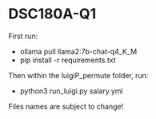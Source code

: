 # DSC180A-Q1

First run: 
- ollama pull llama2:7b-chat-q4_K_M
- pip install -r requirements.txt

Then within the luigiP_permute folder, run:
- python3 run_luigi.py salary.yml

Files names are subject to change! 